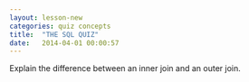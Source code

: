 ```yaml
---
layout: lesson-new
categories: quiz concepts
title:  "THE SQL QUIZ"
date:   2014-04-01 00:00:57
---
```


Explain the difference between an inner join and an outer join.